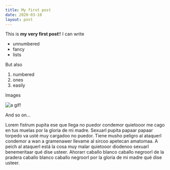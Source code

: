 ```yaml
---
title: My first post
date: 2020-03-18
layout: post
---
```


This is **my very first post**!! I can write

* unnumbered
* fancy
* lists

But also

1. numbered
1. ones
1. easily

Images

![a gif!](https://media.giphy.com/media/l0MYt5jPR6QX5pnqM/giphy.gif)

And so on...


Lorem fistrum pupita ese que llega no puedor condemor quietooor me cago en tus muelas por la gloria de mi madre. Sexuarl pupita papaar papaar torpedo va usté muy cargadoo no puedor. Tiene musho peligro al ataquerl condemor a wan a gramenawer llevame al sircoo apetecan amatomaa. A peich al ataquerl está la cosa muy malar quietooor diodenoo sexuarl benemeritaar qué dise usteer. Ahorarr caballo blanco caballo negroorl de la pradera caballo blanco caballo negroorl por la gloria de mi madre qué dise usteer.
